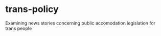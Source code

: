 trans-policy
============

Examining news stories concerning public accomodation legislation for trans people
